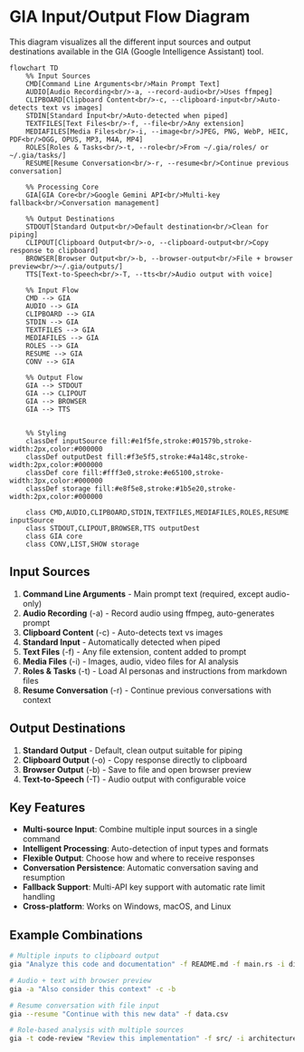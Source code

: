 # GIA Input/Output Flow Diagram

This diagram visualizes all the different input sources and output destinations available in the GIA (Google Intelligence Assistant) tool.

```mermaid
flowchart TD
    %% Input Sources
    CMD[Command Line Arguments<br/>Main Prompt Text]
    AUDIO[Audio Recording<br/>-a, --record-audio<br/>Uses ffmpeg]
    CLIPBOARD[Clipboard Content<br/>-c, --clipboard-input<br/>Auto-detects text vs images]
    STDIN[Standard Input<br/>Auto-detected when piped]
    TEXTFILES[Text Files<br/>-f, --file<br/>Any extension]
    MEDIAFILES[Media Files<br/>-i, --image<br/>JPEG, PNG, WebP, HEIC, PDF<br/>OGG, OPUS, MP3, M4A, MP4]
    ROLES[Roles & Tasks<br/>-t, --role<br/>From ~/.gia/roles/ or ~/.gia/tasks/]
    RESUME[Resume Conversation<br/>-r, --resume<br/>Continue previous conversation]

    %% Processing Core
    GIA[GIA Core<br/>Google Gemini API<br/>Multi-key fallback<br/>Conversation management]

    %% Output Destinations
    STDOUT[Standard Output<br/>Default destination<br/>Clean for piping]
    CLIPOUT[Clipboard Output<br/>-o, --clipboard-output<br/>Copy response to clipboard]
    BROWSER[Browser Output<br/>-b, --browser-output<br/>File + browser preview<br/>~/.gia/outputs/]
    TTS[Text-to-Speech<br/>-T, --tts<br/>Audio output with voice]

    %% Input Flow
    CMD --> GIA
    AUDIO --> GIA
    CLIPBOARD --> GIA
    STDIN --> GIA
    TEXTFILES --> GIA
    MEDIAFILES --> GIA
    ROLES --> GIA
    RESUME --> GIA
    CONV --> GIA

    %% Output Flow
    GIA --> STDOUT
    GIA --> CLIPOUT
    GIA --> BROWSER
    GIA --> TTS


    %% Styling
    classDef inputSource fill:#e1f5fe,stroke:#01579b,stroke-width:2px,color:#000000
    classDef outputDest fill:#f3e5f5,stroke:#4a148c,stroke-width:2px,color:#000000
    classDef core fill:#fff3e0,stroke:#e65100,stroke-width:3px,color:#000000
    classDef storage fill:#e8f5e8,stroke:#1b5e20,stroke-width:2px,color:#000000

    class CMD,AUDIO,CLIPBOARD,STDIN,TEXTFILES,MEDIAFILES,ROLES,RESUME inputSource
    class STDOUT,CLIPOUT,BROWSER,TTS outputDest
    class GIA core
    class CONV,LIST,SHOW storage
```

## Input Sources

1. **Command Line Arguments** - Main prompt text (required, except audio-only)
2. **Audio Recording** (-a) - Record audio using ffmpeg, auto-generates prompt
3. **Clipboard Content** (-c) - Auto-detects text vs images
4. **Standard Input** - Automatically detected when piped
5. **Text Files** (-f) - Any file extension, content added to prompt
6. **Media Files** (-i) - Images, audio, video files for AI analysis
7. **Roles & Tasks** (-t) - Load AI personas and instructions from markdown files
8. **Resume Conversation** (-r) - Continue previous conversations with context

## Output Destinations

1. **Standard Output** - Default, clean output suitable for piping
2. **Clipboard Output** (-o) - Copy response directly to clipboard
3. **Browser Output** (-b) - Save to file and open browser preview
4. **Text-to-Speech** (-T) - Audio output with configurable voice

## Key Features

- **Multi-source Input**: Combine multiple input sources in a single command
- **Intelligent Processing**: Auto-detection of input types and formats
- **Flexible Output**: Choose how and where to receive responses
- **Conversation Persistence**: Automatic conversation saving and resumption
- **Fallback Support**: Multi-API key support with automatic rate limit handling
- **Cross-platform**: Works on Windows, macOS, and Linux

## Example Combinations

```bash
# Multiple inputs to clipboard output
gia "Analyze this code and documentation" -f README.md -f main.rs -i diagram.png -o

# Audio + text with browser preview
gia -a "Also consider this context" -c -b

# Resume conversation with file input
gia --resume "Continue with this new data" -f data.csv

# Role-based analysis with multiple sources
gia -t code-review "Review this implementation" -f src/ -i architecture.png
```
